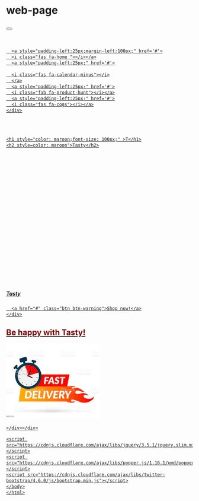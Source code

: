 # web-page
<!DOCTYPE html>
<html lang="en">
<head>
<meta charset="UTF-8">
<meta name="viewport" content="width=device-width, initial-scale=1.0">
<meta http-equiv="X-UA-Compatible" content="ie=edge">
<meta name="Description" content="Enter your description here"/>
<link rel="stylesheet" href="https://cdnjs.cloudflare.com/ajax/libs/twitter-bootstrap/4.6.0/css/bootstrap.min.css">
<!-- <link rel="stylesheet" href="https://cdnjs.cloudflare.com/ajax/libs/font-awesome/5.15.4/css/all.min.css"> -->
<link rel="stylesheet" href="https://pro.fontawesome.com/releases/v5.10.0/css/all.css" integrity="sha384-AYmEC3Yw5cVb3ZcuHtOA93w35dYTsvhLPVnYs9eStHfGJvOvKxVfELGroGkvsg+p" crossorigin="anonymous"/>
<link rel="stylesheet" href="assets/css/style.css">
<title>editor</title>
<style>
    body {
      background-image: url("download.jpg");
      background-position: 50% 50%;
      background-repeat: repeat;
    }
    </style>
</head>
<body>
  <nav class="navbar navbar-expand-lg navbar-light bg-light mb-4">
    <button class="navbar-toggler" type="button" data-toggle="collapse" data-target="#navbarTogglerDemo01" aria-controls="navbarTogglerDemo01" aria-expanded="false" aria-label="Toggle navigation">
      <span class="navbar-toggler-icon"></span>
    </button>
    <div class="col-md-6 mb-3">
      <a style="padding-left:25px; margin-right:20px;" href='#'>
      <i class="fas fa-align-justify"></i>
    </div>
      <div class="container">
        <div class="col-md-6 mb-3">
      
      <a style="padding-left:25px;margin-left:100px;" href='#'>
      <i class="fas fa-home "></i></a>
      <a style="padding-left:25px;" href='#'>
   
      <i class="fas fa-calendar-minus"></i>
      </a>
      <a style="padding-left:25px;" href='#'>
      <i class="fab fa-product-hunt"></i></a>
      <a style="padding-left:25px;" href='#'>
      <i class="fas fa-cogs"></i></a>
    </div>
    
  </nav>
  <div class="container">
    
    <h1 style="color: maroon;font-size: 100px;" >T</h1>
    <h2 style=color: maroon">Tasty</h2>
  </div>
<div style="padding-left: 1050px;">

    <p>
      <i class=" fas fa-utensils icon-4x pull-right"></i></p>
      
  </div>
  
    
    

  </div>
  <div class="row">
  <div class="card" style="width: 18rem; margin-left: 900px;">
    
   
    <img src="download (1).jpg" class="card-img-top" >
    <div class="card-body">
      <p style="color: chocolate;size: 100px;">GOOD FOOD IS GOOD MOOD </p><P style="color: chocolate;">EAT TASTLY WITH Tasty</P>
    </div>
    
  </div>
  <div class="card w-25">
    <div class="card-body">
      <h5 class="card-title">Tasty</h5>
      
      <a href="#" class="btn btn-warning">Shop now!</a>
    </div>
  </div>
  </div>
  <div class="container">
    <h2 style="color: maroon;">Be happy with Tasty!</h2>
  <div class="card" style="width: 18rem;">
    <img src="download (2).jpg" class="card-img-top" alt="...">
    <div class="card-body">
      
    </div></div>
</div>
</div>
    
    <script src="https://cdnjs.cloudflare.com/ajax/libs/jquery/3.5.1/jquery.slim.min.js"></script>
    <script src="https://cdnjs.cloudflare.com/ajax/libs/popper.js/1.16.1/umd/popper.min.js"></script>
    <script src="https://cdnjs.cloudflare.com/ajax/libs/twitter-bootstrap/4.6.0/js/bootstrap.min.js"></script>
    </body>
    </html>
      
     

      

      

      
    
